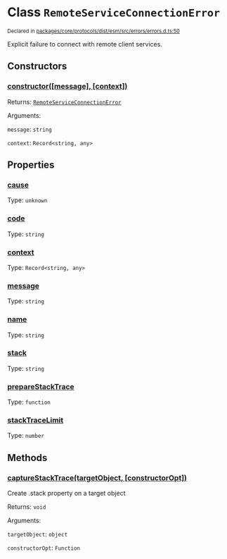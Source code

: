 # Class `RemoteServiceConnectionError`
<sub>Declared in [packages/core/protocols/dist/esm/src/errors/errors.d.ts:50]()</sub>


Explicit failure to connect with remote client services.

## Constructors
### [constructor(\[message\], \[context\])]()




Returns: <code>[RemoteServiceConnectionError](/api/@dxos/react-client/classes/RemoteServiceConnectionError)</code>

Arguments: 

`message`: <code>string</code>

`context`: <code>Record&lt;string, any&gt;</code>



## Properties
### [cause]()
Type: <code>unknown</code>



### [code]()
Type: <code>string</code>



### [context]()
Type: <code>Record&lt;string, any&gt;</code>



### [message]()
Type: <code>string</code>



### [name]()
Type: <code>string</code>



### [stack]()
Type: <code>string</code>



### [prepareStackTrace]()
Type: <code>function</code>



### [stackTraceLimit]()
Type: <code>number</code>




## Methods
### [captureStackTrace(targetObject, \[constructorOpt\])]()


Create .stack property on a target object

Returns: <code>void</code>

Arguments: 

`targetObject`: <code>object</code>

`constructorOpt`: <code>Function</code>


